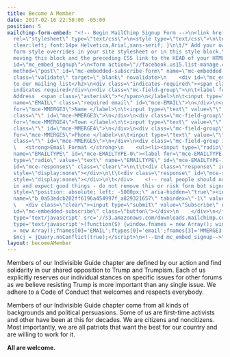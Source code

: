 ```yaml
---
title: Become A Member
date: 2017-02-16 22:58:00 -05:00
position: 5
mailchimp-form-embed: "<!-- Begin MailChimp Signup Form -->\n<link href=\"//cdn-images.mailchimp.com/embedcode/classic-10_7.css\"
  rel=\"stylesheet\" type=\"text/css\">\n<style type=\"text/css\">\n\t#mc_embed_signup{background:#fff;
  clear:left; font:14px Helvetica,Arial,sans-serif; }\n\t/* Add your own MailChimp
  form style overrides in your site stylesheet or in this style block.\n\t   We recommend
  moving this block and the preceding CSS link to the HEAD of your HTML file. */\n</style>\n<div
  id=\"mc_embed_signup\">\n<form action=\"//facebook.us15.list-manage.com/subscribe/post?u=0a53edcb202ff6196a454997f&amp;id=a829321657\"
  method=\"post\" id=\"mc-embedded-subscribe-form\" name=\"mc-embedded-subscribe-form\"
  class=\"validate\" target=\"_blank\" novalidate>\n    <div id=\"mc_embed_signup_scroll\">\n\t<h2>Subscribe
  to our mailing list</h2>\n<div class=\"indicates-required\"><span class=\"asterisk\">*</span>
  indicates required</div>\n<div class=\"mc-field-group\">\n\t<label for=\"mce-EMAIL\">Email
  Address  <span class=\"asterisk\">*</span>\n</label>\n\t<input type=\"email\" value=\"\"
  name=\"EMAIL\" class=\"required email\" id=\"mce-EMAIL\">\n</div>\n<div class=\"mc-field-group\">\n\t<label
  for=\"mce-MMERGE3\">Name </label>\n\t<input type=\"text\" value=\"\" name=\"MMERGE3\"
  class=\"\" id=\"mce-MMERGE3\">\n</div>\n<div class=\"mc-field-group\">\n\t<label
  for=\"mce-MMERGE4\">Town </label>\n\t<input type=\"text\" value=\"\" name=\"MMERGE4\"
  class=\"\" id=\"mce-MMERGE4\">\n</div>\n<div class=\"mc-field-group\">\n\t<label
  for=\"mce-MMERGE5\">Phone </label>\n\t<input type=\"text\" value=\"\" name=\"MMERGE5\"
  class=\"\" id=\"mce-MMERGE5\">\n</div>\n<div class=\"mc-field-group input-group\">\n
  \   <strong>Email Format </strong>\n    <ul><li><input type=\"radio\" value=\"html\"
  name=\"EMAILTYPE\" id=\"mce-EMAILTYPE-0\"><label for=\"mce-EMAILTYPE-0\">html</label></li>\n<li><input
  type=\"radio\" value=\"text\" name=\"EMAILTYPE\" id=\"mce-EMAILTYPE-1\"><label for=\"mce-EMAILTYPE-1\">text</label></li>\n</ul>\n</div>\n\t<div
  id=\"mce-responses\" class=\"clear\">\n\t\t<div class=\"response\" id=\"mce-error-response\"
  style=\"display:none\"></div>\n\t\t<div class=\"response\" id=\"mce-success-response\"
  style=\"display:none\"></div>\n\t</div>    <!-- real people should not fill this
  in and expect good things - do not remove this or risk form bot signups-->\n    <div
  style=\"position: absolute; left: -5000px;\" aria-hidden=\"true\"><input type=\"text\"
  name=\"b_0a53edcb202ff6196a454997f_a829321657\" tabindex=\"-1\" value=\"\"></div>\n
  \   <div class=\"clear\"><input type=\"submit\" value=\"Subscribe\" name=\"subscribe\"
  id=\"mc-embedded-subscribe\" class=\"button\"></div>\n    </div>\n</form>\n</div>\n<script
  type='text/javascript' src='//s3.amazonaws.com/downloads.mailchimp.com/js/mc-validate.js'></script><script
  type='text/javascript'>(function($) {window.fnames = new Array(); window.ftypes
  = new Array();fnames[0]='EMAIL';ftypes[0]='email';fnames[3]='MMERGE3';ftypes[3]='text';fnames[4]='MMERGE4';ftypes[4]='text';fnames[5]='MMERGE5';ftypes[5]='text';}(jQuery));var
  $mcj = jQuery.noConflict(true);</script>\n<!--End mc_embed_signup-->"
layout: becomeAMember
---
```


Members of our Indivisible Guide chapter are defined by our action and find solidarity in our shared opposition to Trump and Trumpism. Each of us explicitly reserves our individual stances on specific issues for other forums as we believe resisting Trump is more important than any single issue. We adhere to a Code of Conduct that welcomes and respects everybody.

Members of our Indivisible Guide chapter come from all kinds of backgrounds and political persuasions. Some of us are first-time activists and other have been at this for decades. We are citizens and noncitizens. Most importantly, we are all patriots that want the best for our country and are willing to work for it.

**All are welcome.**
